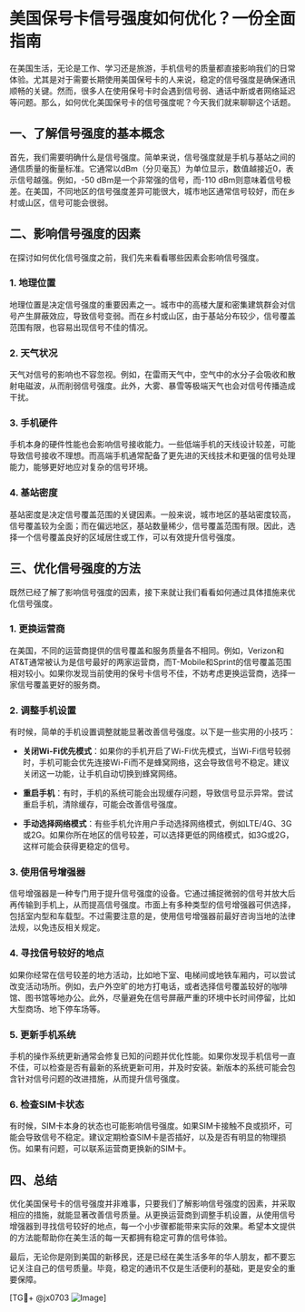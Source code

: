 # 美国保号卡信号强度如何优化？一份全面指南

在美国生活，无论是工作、学习还是旅游，手机信号的质量都直接影响我们的日常体验。尤其是对于需要长期使用美国保号卡的人来说，稳定的信号强度是确保通讯顺畅的关键。然而，很多人在使用保号卡时会遇到信号弱、通话中断或者网络延迟等问题。那么，如何优化美国保号卡的信号强度呢？今天我们就来聊聊这个话题。

## 一、了解信号强度的基本概念

首先，我们需要明确什么是信号强度。简单来说，信号强度就是手机与基站之间的通信质量的衡量标准。它通常以dBm（分贝毫瓦）为单位显示，数值越接近0，表示信号越强。例如，-50 dBm是一个非常强的信号，而-110 dBm则意味着信号极差。在美国，不同地区的信号强度差异可能很大，城市地区通常信号较好，而在乡村或山区，信号可能会很弱。

## 二、影响信号强度的因素

在探讨如何优化信号强度之前，我们先来看看哪些因素会影响信号强度。

### 1. 地理位置

地理位置是决定信号强度的重要因素之一。城市中的高楼大厦和密集建筑群会对信号产生屏蔽效应，导致信号变弱。而在乡村或山区，由于基站分布较少，信号覆盖范围有限，也容易出现信号不佳的情况。

### 2. 天气状况

天气对信号的影响也不容忽视。例如，在雷雨天气中，空气中的水分子会吸收和散射电磁波，从而削弱信号强度。此外，大雾、暴雪等极端天气也会对信号传播造成干扰。

### 3. 手机硬件

手机本身的硬件性能也会影响信号接收能力。一些低端手机的天线设计较差，可能导致信号接收不理想。而高端手机通常配备了更先进的天线技术和更强的信号处理能力，能够更好地应对复杂的信号环境。

### 4. 基站密度

基站密度是决定信号覆盖范围的关键因素。一般来说，城市地区的基站密度较高，信号覆盖较为全面；而在偏远地区，基站数量稀少，信号覆盖范围有限。因此，选择一个信号覆盖良好的区域居住或工作，可以有效提升信号强度。

## 三、优化信号强度的方法

既然已经了解了影响信号强度的因素，接下来就让我们看看如何通过具体措施来优化信号强度。

### 1. 更换运营商

在美国，不同的运营商提供的信号覆盖和服务质量各不相同。例如，Verizon和AT&T通常被认为是信号最好的两家运营商，而T-Mobile和Sprint的信号覆盖范围相对较小。如果你发现当前使用的保号卡信号不佳，不妨考虑更换运营商，选择一家信号覆盖更好的服务商。

### 2. 调整手机设置

有时候，简单的手机设置调整就能显著改善信号强度。以下是一些实用的小技巧：

- **关闭Wi-Fi优先模式**：如果你的手机开启了Wi-Fi优先模式，当Wi-Fi信号较弱时，手机可能会优先连接Wi-Fi而不是蜂窝网络，这会导致信号不稳定。建议关闭这一功能，让手机自动切换到蜂窝网络。
  
- **重启手机**：有时，手机的系统可能会出现缓存问题，导致信号显示异常。尝试重启手机，清除缓存，可能会改善信号强度。

- **手动选择网络模式**：有些手机允许用户手动选择网络模式，例如LTE/4G、3G或2G。如果你所在地区的信号较差，可以选择更低的网络模式，如3G或2G，这样可能会获得更稳定的信号。

### 3. 使用信号增强器

信号增强器是一种专门用于提升信号强度的设备。它通过捕捉微弱的信号并放大后再传输到手机上，从而提高信号强度。市面上有多种类型的信号增强器可供选择，包括室内型和车载型。不过需要注意的是，使用信号增强器前最好咨询当地的法律法规，以免违反相关规定。

### 4. 寻找信号较好的地点

如果你经常在信号较差的地方活动，比如地下室、电梯间或地铁车厢内，可以尝试改变活动场所。例如，去户外空旷的地方打电话，或者选择信号覆盖较好的咖啡馆、图书馆等地办公。此外，尽量避免在信号屏蔽严重的环境中长时间停留，比如大型商场、地下停车场等。

### 5. 更新手机系统

手机的操作系统更新通常会修复已知的问题并优化性能。如果你发现手机信号一直不佳，可以检查是否有最新的系统更新可用，并及时安装。新版本的系统可能会包含针对信号问题的改进措施，从而提升信号强度。

### 6. 检查SIM卡状态

有时候，SIM卡本身的状态也可能影响信号强度。如果SIM卡接触不良或损坏，可能会导致信号不稳定。建议定期检查SIM卡是否插好，以及是否有明显的物理损伤。如果有问题，可以联系运营商更换新的SIM卡。

## 四、总结

优化美国保号卡的信号强度并非难事，只要我们了解影响信号强度的因素，并采取相应的措施，就能显著改善信号质量。从更换运营商到调整手机设置，从使用信号增强器到寻找信号较好的地点，每一个小步骤都能带来实际的效果。希望本文提供的方法能帮助你在美生活的每一天都拥有稳定可靠的信号体验。

最后，无论你是刚到美国的新移民，还是已经在美生活多年的华人朋友，都不要忘记关注自己的信号质量。毕竟，稳定的通讯不仅是生活便利的基础，更是安全的重要保障。

[TG💪+ @jx0703 ![Image](https://github.com/user-attachments/assets/dbca1d08-cadb-493c-b0ec-ad6f7a83f270)]